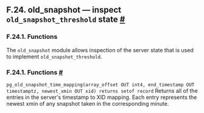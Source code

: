 ## F.24. old_snapshot — inspect `old_snapshot_threshold` state [#](#OLDSNAPSHOT)

### F.24.1. Functions

The `old_snapshot` module allows inspection of the server state that is used to implement `old_snapshot_threshold`.

### F.24.1. Functions [#](#OLDSNAPSHOT-FUNCTIONS)

`pg_old_snapshot_time_mapping(array_offset OUT int4, end_timestamp OUT timestamptz, newest_xmin OUT xid) returns setof record`
Returns all of the entries in the server's timestamp to XID mapping. Each entry represents the newest xmin of any snapshot taken in the corresponding minute.
